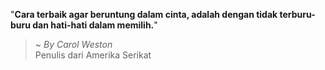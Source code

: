 "**Cara terbaik agar beruntung dalam cinta, adalah dengan tidak terburu-buru dan hati-hati dalam memilih.**"

> ~ _By Carol Weston_  
Penulis dari Amerika Serikat

